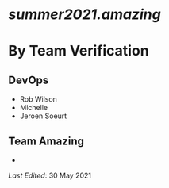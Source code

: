# *summer2021.amazing*

# **By Team Verification**

## DevOps
- Rob Wilson
- Michelle
- Jeroen Soeurt

## Team Amazing
- 

*Last Edited*: 30 May 2021